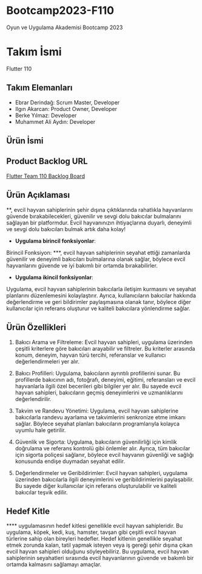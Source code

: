 # Bootcamp2023-F110
Oyun ve Uygulama Akademisi Bootcamp 2023

# **Takım İsmi**

Flutter 110


## Takım Elemanları
- Ebrar Derindağ: Scrum Master, Developer
- Ilgın Akarcan: Product Owner, Developer
- Berke Yılmaz: Developer
- Muhammet Ali Aydın: Developer

## Ürün İsmi


## Product Backlog URL
[Flutter Team 110 Backlog Board](https://trello.com/b/WG8qC98Z/f110)

## Ürün Açıklaması

**, evcil hayvan sahiplerinin şehir dışına çıktıklarında rahatlıkla hayvanlarını güvende bırakabilecekleri, güvenilir ve sevgi dolu bakıcılar bulmalarını sağlayan bir platformdur. Evcil hayvanınızın ihtiyaçlarına duyarlı, deneyimli ve sevgi dolu bakıcıları bulmak artık daha kolay!

- **Uygulama birincil fonksiyonlar**: 

Birincil Fonksiyon: ***, evcil hayvan sahiplerinin seyahat ettiği zamanlarda güvenilir ve deneyimli bakıcıları bulmalarına olanak sağlar, böylece evcil hayvanlarını güvende ve iyi bakımlı bir ortamda bırakabilirler.



- **Uygulama ikincil fonksiyonlar**:

Uygulama, evcil hayvan sahiplerinin bakıcılarla iletişim kurmasını ve seyahat planlarını düzenlemesini kolaylaştırır. Ayrıca, kullanıcıların bakıcılar hakkında değerlendirme ve geri bildirimler paylaşmasına olanak tanır, böylece diğer kullanıcılar için referans oluşturur ve kaliteli bakıcılara yönlendirme sağlar.



## Ürün Özellikleri

1. Bakıcı Arama ve Filtreleme: Evcil hayvan sahipleri, uygulama üzerinden çeşitli kriterlere göre bakıcıları arayabilir ve filtreler. Bu kriterler arasında konum, deneyim, hayvan türü tercihi, referanslar ve kullanıcı değerlendirmeleri yer alır.

2. Bakıcı Profilleri: Uygulama, bakıcıların ayrıntılı profillerini sunar. Bu profillerde bakıcının adı, fotoğrafı, deneyimi, eğitimi, referansları ve evcil hayvanlarla ilgili özel becerileri gibi bilgiler yer alır. Bu sayede evcil hayvan sahipleri, bakıcıların geçmiş deneyimlerini ve uzmanlıklarını değerlendirilir.

3. Takvim ve Randevu Yönetimi: Uygulama, evcil hayvan sahiplerine bakıcılarla randevu ayarlama ve takvimlerini senkronize etme imkanı sağlar. Böylece seyahat planları bakıcıların programlarıyla kolayca uyumlu hale getirilir.

4. Güvenlik ve Sigorta: Uygulama, bakıcıların güvenilirliği için kimlik doğrulama ve referans kontrolü gibi önlemler alır. Ayrıca, tüm bakıcılar için sigorta poliçesi sağlanır, böylece evcil hayvanın güvenliği ve sağlığı konusunda endişe duymadan seyahat edilir.

5. Değerlendirmeler ve Geribildirimler: Evcil hayvan sahipleri, uygulama üzerinden bakıcılarla ilgili deneyimlerini ve geribildirimlerini paylaşabilir. Bu sayede diğer kullanıcılar için referans oluşturulabilir ve kaliteli bakıcılar teşvik edilir.



## Hedef Kitle

**** uygulamasının hedef kitlesi genellikle evcil hayvan sahipleridir. Bu uygulama, köpek, kedi, kuş, hamster, tavşan gibi çeşitli evcil hayvan türlerine sahip olan bireyleri hedefler. Hedef kitlenin genellikle seyahat etmek zorunda kalan, tatil yapmak isteyen veya iş gereği şehir dışına çıkan evcil hayvan sahipleri olduğunu söyleyebiliriz. Bu uygulama, evcil hayvan sahiplerinin seyahatleri sırasında evcil hayvanlarının güvende ve bakımlı bir ortamda kalmasını sağlamayı amaçlar.


